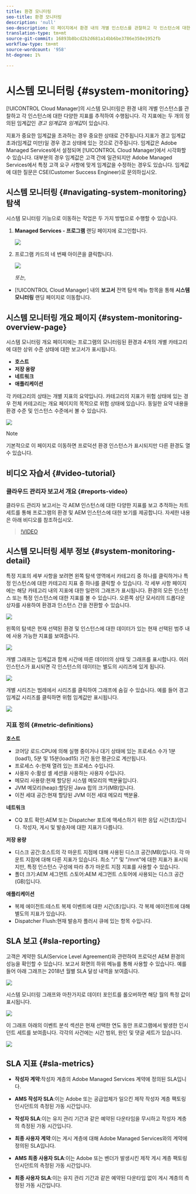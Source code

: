 ```yaml
---
title: 환경 모니터링
seo-title: 환경 모니터링
description: 'null'
seo-description: 이 페이지에서 환경 내의 개별 인스턴스를 관찰하고 각 인스턴스에 대한 다양한 지표를 추적하여 수행되는 Cloud Manager의 시스템 모니터링에 대해 알아보십시오.
translation-type: tm+mt
source-git-commit: 16893b8bcd2b2d681a14bb6be3786e358e1952fb
workflow-type: tm+mt
source-wordcount: '958'
ht-degree: 1%

---
```



# 시스템 모니터링 {#system-monitoring}

[!UICONTROL Cloud Manager]의 시스템 모니터링은 환경 내의 개별 인스턴스를 관찰하고 각 인스턴스에 대한 다양한 지표를 추적하여 수행됩니다. 각 지표에는 두 개의 정의된 임계값인 *경고 임계값*&#x200B;과 *임계값*&#x200B;이 있습니다.

지표가 중요한 임계값을 초과하는 경우 중요한 상태로 간주됩니다.지표가 경고 임계값 초과(임계값 미만)일 경우 경고 상태에 있는 것으로 간주됩니다. 임계값은 Adobe Managed Services에서 설정되며 [!UICONTROL Cloud Manager]에서 시각화할 수 있습니다. 대부분의 경우 임계값은 고객 간에 일관되지만 Adobe Managed Services에서 특정 고객 요구 사항에 맞게 임계값을 수정하는 경우도 있습니다. 임계값에 대한 질문은 CSE(Customer Success Engineer)로 문의하십시오.

## 시스템 모니터링 {#navigating-system-monitoring} 탐색

시스템 모니터링 기능으로 이동하는 작업은 두 가지 방법으로 수행할 수 있습니다.

1. **Managed Services - 프로그램** 랜딩 페이지에 로그인합니다.

   ![](assets/ProgramLanding.png)

1. 프로그램 카드의 네 번째 아이콘을 클릭합니다.

   ![](assets/first-timea1.png)

   *또는*,

* [!UICONTROL Cloud Manager] 내의 **보고서** 전역 탐색 메뉴 항목을 통해 **시스템 모니터링** 랜딩 페이지로 이동합니다.


## 시스템 모니터링 개요 페이지 {#system-monitoring-overview-page}

시스템 모니터링 개요 페이지에는 프로그램의 모니터링된 환경과 4개의 개별 카테고리에 대한 상위 수준 상태에 대한 보고서가 표시됩니다.

* **호스트**
* **저장 용량**
* **네트워크**
* **애플리케이션**

각 카테고리의 상태는 개별 지표의 요약입니다. 카테고리의 지표가 위험 상태에 있는 경우 전체 카테고리는 개요 페이지의 목적으로 위험 상태에 있습니다. 동일한 요약 내용을 환경 수준 및 인스턴스 수준에서 볼 수 있습니다.

![](assets/System-Monitoring-Reports.png)

>[!NOTE]
>
>기본적으로 이 페이지로 이동하면 프로덕션 환경 인스턴스가 표시되지만 다른 환경도 열 수 있습니다.

## 비디오 자습서 {#video-tutorial}

### 클라우드 관리자 보고서 개요 {#reports-video}

클라우드 관리자 보고서는 각 AEM 인스턴스에 대한 다양한 지표를 보고 추적하는 차트 세트를 통해 프로그램의 환경 및 AEM 인스턴스에 대한 보기를 제공합니다.
자세한 내용은 아래 비디오를 참조하십시오.

>[!VIDEO](https://video.tv.adobe.com/v/26315/)

## 시스템 모니터링 세부 정보 {#system-monitoring-detail}

특정 지표의 세부 사항을 보려면 왼쪽 탐색 영역에서 카테고리 중 하나를 클릭하거나 특정 인스턴스에 대한 카테고리 지표 중 하나를 클릭할 수 있습니다. 각 세부 사항 페이지에는 해당 카테고리 내의 지표에 대한 일련의 그래프가 표시됩니다. 환경의 모든 인스턴스 또는 특정 인스턴스에 대한 지표를 볼 수 있습니다. 오른쪽 상단 모서리의 드롭다운 상자를 사용하여 환경과 인스턴스 간을 전환할 수 있습니다.

![](assets/System_Monitoring1.png)

왼쪽의 탐색은 현재 선택된 환경 및 인스턴스에 대한 데이터가 있는 현재 선택된 범주 내에 사용 가능한 지표를 보여줍니다.

![](assets/System_Monitoring2.png)

개별 그래프는 임계값과 함께 시간에 따른 데이터의 상태 및 그래프를 표시합니다. 여러 인스턴스가 표시되면 각 인스턴스의 데이터는 별도의 시리즈에 있게 됩니다.

![](assets/Monitoring_Graphs1.png)

개별 시리즈는 범례에서 시리즈를 클릭하여 그래프에 숨길 수 있습니다.
예를 들어 경고 임계값 시리즈를 클릭하면 위험 임계값만 표시됩니다.

![](assets/Monitoring_Graphs2.png)

### 지표 정의 {#metric-definitions}

**호스트**

* 코어당 로드:CPU에 의해 실행 중이거나 대기 상태에 있는 프로세스 수가 1분(load1), 5분 및 15분(load15) 기간 동안 평균으로 계산됩니다.
* 프로세스 수:현재 열려 있는 프로세스 수입니다.
* 사용자 수:활성 셸 세션을 사용하는 사용자 수입니다.
* 메모리 사용량:현재 할당된 시스템 메모리의 백분율입니다.
* JVM 메모리(heap):할당된 Java 힙의 크기(MB)입니다.
* 이전 세대 공간:현재 할당된 JVM 이전 세대 메모리 백분율.

**네트워크**

* CQ 포트 확인:AEM 또는 Dispatcher 포트에 액세스하기 위한 응답 시간(초)입니다. 작성자, 게시 및 발송자에 대한 지표가 다릅니다.

**저장 용량**

* 디스크 공간:호스트의 각 마운트 지점에 대해 사용된 디스크 공간(MB)입니다. 각 마운트 지점에 대해 다른 지표가 있습니다. 최소 &quot;/&quot; 및 &quot;/mnt&quot;에 대한 지표가 표시되지만, 특정 인스턴스 구성에 따라 추가 마운트 지점 지표를 사용할 수 있습니다.
* 폴더 크기:AEM 세그먼트 스토어:AEM 세그먼트 스토어에 사용되는 디스크 공간(GB)입니다.

**애플리케이션**

* 복제 에이전트:테스트 복제 이벤트에 대한 시간(초)입니다. 각 복제 에이전트에 대해 별도의 지표가 있습니다.
* Dispatcher Flush:현재 발송자 플러시 큐에 있는 항목 수입니다.

## SLA 보고 {#sla-reporting}

고객은 계약한 SLA(Service Level Agreement)와 관련하여 프로덕션 AEM 환경의 성능을 확인할 수 있습니다. 보고서 화면의 하위 메뉴를 통해 사용할 수 있습니다.
예를 들어 아래 그래프는 2018년 월별 SLA 달성 내역을 보여줍니다.

![](assets/SLA-Reports-one.png)

시스템 모니터링 그래프와 마찬가지로 데이터 포인트를 롤오버하면 해당 월의 특정 값이 표시됩니다.

![](assets/SLA-Reports-two.png)

이 그래프 아래의 이벤트 분석 섹션은 현재 선택한 연도 동안 프로그램에서 발생한 인시던트 세트를 보여줍니다. 각각의 사건에는 시간 범위, 원인 및 댓글 세트가 있습니다.

![](assets/sla-reporting3.png)

## SLA 지표 {#sla-metrics}

* **작성자 계약**:작성자 계층의 Adobe Managed Services 계약에 정의된 SLA입니다.

* **AMS 작성자 SLA**:이는 Adobe 또는 공급업체가 일으킨 제작 작성자 계층 팩토링 인시던트의 측정된 가동 시간입니다.

* **작성자 SLA**:이는 유지 관리 기간과 같은 예약된 다운타임을 무시하고 작성자 계층의 측정된 가동 시간입니다.

* **최종 사용자 계약**:이는 게시 계층에 대해 Adobe Managed Services와의 계약에 정의된 SLA입니다.

* **AMS 최종 사용자 SLA**:이는 Adobe 또는 벤더가 발생시킨 제작 게시 계층 팩토링 인시던트의 측정된 가동 시간입니다.

* **최종 사용자 SLA**:이는 유지 관리 기간과 같은 예약된 다운타임 없이 게시 계층의 측정된 가동 시간입니다.